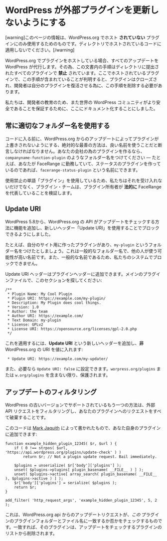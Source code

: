 <!--
# Preventing WordPress from Updating Your External Plugin
-->

# WordPress が外部プラグインを更新しないようにする

<!--
[warning]The information on this page is meant for use only on plugins **not** hosted on WordPress.org. Do not attempt to use this on your code hosted in the directory.[/warning]
-->

[warning]このページの情報は、WordPress.org でホスト **されていない** プラグインにのみ使用するためのものです。ディレクトリでホストされているコードに適用しないでください。[/warning]

<!--
If you host your plugin on WordPress.org, we handle all updates for you. As such, the steps in this document are **prohibited** in all plugins submitted to the directory. Any plugin hosted here that is found to include this plugin will be closed and the developer required to remove it in order for their plugin to be restored.
-->

WordPress.org でプラグインをホストしている場合、すべてのアップデートを WordPress が代行します。その為、この文書内の手順はディレクトリに提出されたすべてのプラグインで **禁止** されています。ここでホストされているプラグインで、この手順が含まれていることが判明すると、プラグインはクローズされ、開発者は自分のプラグインを復活させる為に、この手順を削除する必要があります。

<!--
We have chosen to document it here for the education of developers, as well as to ensure the global WordPress community can be safer.
-->

私たちは、開発者の教育のため、また世界の WordPress コミュニティがより安全であることを保証するために、ここにドキュメント化することにしました。

<!--
## Always Use Good Folder Names
-->

## 常に適切なフォルダー名を使用する

<!--
Before we get into the code, we must stress the absolute best way to ensure your plugin won’t get overwritten by an update from WordPress.org is to use a good name. If you’re making a plugin for your company, give it a folder name like `companyname-function-plugin` — for example, if you work for FaceRange and you’re making a status plugin, you could name it `facerange-status-plugin`
-->

コードに入る前に、WordPress.org からのアップデートによってプラグインが上書きされないようにする、絶対的な最善の方法は、良い名前を使うことだと断言しなければなりません。あなたの会社の為のプラグインを作るなら、`companyname-function-plugin` のようなフォルダー名をつけてください — たとえば、あなたが FaceRange に勤務していて、ステータスのプラグインを作っているのであれば、`facerange-status-plugin` という名前にできます。

<!--
Not only would we not accept it for using the prohibited term ‘plugin’, the plugin team would validate that the plugin owner **legally** represents FaceRange.
-->

使用禁止の単語「プラグイン」を使用しているため、私たちはそれを受け入れないだけでなく、プラグイン・チームは、プラグイン所有者が **法的に** FaceRange を代表していることを検証します。

<!--
## Update URI
-->

## Update URI

<!--
As of WordPress 5.8, we have added in a feature to how the WordPress.org API checks for updates, and allowed it to be blocked by the use of a new header: Update URI.
-->

WordPress 5.8から、WordPress.org の API がアップデートをチェックする方法に機能を追加し、新しいヘッダー「Update URI」を使用することでブロックできるようにしました。

<!--
Let’s say you have a plugin you made for your own site, and you gave it the folder name of `my-plugin`. That is a generic folder name, and has a high probability that someone else may use it. It’s also not a name we would allow you to block in our system, due to it’s generic nature.
-->

たとえば、自分のサイト用に作ったプラグインがあり、`my-plugin` というフォルダー名をつけたとしましょう。これは一般的なフォルダー名で、他の人が使う可能性が高い名前です。また、一般的な名前であるため、私たちのシステムでブロックできません。

<!--
The Update URI header can be added to the plugin headers. Look in your main plugin file for this section:
-->

Update URI ヘッダーはプラグインヘッダーに追加できます。メインのプラグインファイルで、このセクションを探してください:

```
/**
 * Plugin Name: My Cool Plugin
 * Plugin URI: https://example.com/my-plugin/
 * Description: My Plugin does cool things.
 * Version: 1.0
 * Author: the team
 * Author URI: https://example.com/
 * Text Domain: my-plugin
 * License: GPLv2
 * License URI: https://opensource.org/licenses/gpl-2.0.php
 */
```

<!--
To apply it, add a new header for **Update URI** and put a **non** WordPress.org URI in the value:
-->

これを適用するには、**Update URI** という新しいヘッダーを追加し、**非** WordPress.org の URI を値に入れます:

```
 * Update URI: https://example.com/my-updater/
```

<!--
You can also set it to `Update URI: false` if you want. As long as it does not include `worpress.org/plugins` or `w.org/plugins` it will be protected.
-->

また、必要なら `Update URI: false` に設定できます。`worpress.org/plugins` または `w.org/plugins` を含まない限り、保護されます。

<!--
## Filtering Updates
-->

## アップデートのフィルタリング

<!--
Another method, which is supported on older versions of WordPress, is to filter external API requests and discard any for your plugin.
-->

WordPress の古いバージョンでサポートされているもう一つの方法は、外部 API リクエストをフィルタリングし、あなたのプラグインへのリクエストをすべて破棄することです。

<!--
This code, which was written by [Mark Jaquith](https://markjaquith.wordpress.com/2009/12/14/excluding-your-plugin-or-theme-from-update-checks/), can be added to your own plugin:
-->

このコードは [Mark Jaquith](https://markjaquith.wordpress.com/2009/12/14/excluding-your-plugin-or-theme-from-update-checks/) によって書かれたもので、あなた自身のプラグインに追加できます:

```
function example_hidden_plugin_12345( $r, $url ) {
    if ( 0 !== strpos( $url, 'https://api.wordpress.org/plugins/update-check' ) )
        return $r; // Not a plugin update request. Bail immediately.

    $plugins = unserialize( $r['body']['plugins'] );
    unset( $plugins->plugins[ plugin_basename( __FILE__ ) ] );
    unset( $plugins->active[ array_search( plugin_basename( __FILE__ ), $plugins->active ) ] );
    $r['body']['plugins'] = serialize( $plugins );
    return $r;
}

add_filter( 'http_request_args', 'example_hidden_plugin_12345', 5, 2 );
```

<!--
What that does is check if the update request is from the WordPress.org api, and if it matches the plugin folder and file name of _this_ plugin. If it does, the plugin is removed from the list of plugins to check for updates.
-->

これは、WordPress.org api からのアップデートリクエストが、_この_ プラグインのプラグインフォルダーとファイル名に一致するか否かをチェックするものです。一致すれば、そのプラグインは、アップデートをチェックするプラグインのリストから削除されます。
